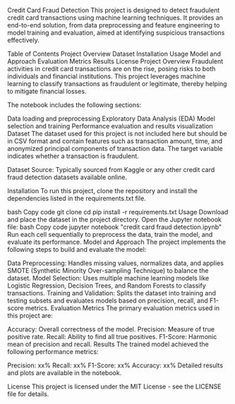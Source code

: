 

Credit Card Fraud Detection
This project is designed to detect fraudulent credit card transactions using machine learning techniques. It provides an end-to-end solution, from data preprocessing and feature engineering to model training and evaluation, aimed at identifying suspicious transactions effectively.

Table of Contents
Project Overview
Dataset
Installation
Usage
Model and Approach
Evaluation Metrics
Results
License
Project Overview
Fraudulent activities in credit card transactions are on the rise, posing risks to both individuals and financial institutions. This project leverages machine learning to classify transactions as fraudulent or legitimate, thereby helping to mitigate financial losses.

The notebook includes the following sections:

Data loading and preprocessing
Exploratory Data Analysis (EDA)
Model selection and training
Performance evaluation and results visualization
Dataset
The dataset used for this project is not included here but should be in CSV format and contain features such as transaction amount, time, and anonymized principal components of transaction data. The target variable indicates whether a transaction is fraudulent.

Dataset Source: Typically sourced from Kaggle or any other credit card fraud detection datasets available online.

Installation
To run this project, clone the repository and install the dependencies listed in the requirements.txt file.

bash
Copy code
git clone <repository-url>
cd <repository-folder>
pip install -r requirements.txt
Usage
Download and place the dataset in the project directory.
Open the Jupyter notebook file:
bash
Copy code
jupyter notebook "credit card fraud detection.ipynb"
Run each cell sequentially to preprocess the data, train the model, and evaluate its performance.
Model and Approach
The project implements the following steps to build and evaluate the model:

Data Preprocessing: Handles missing values, normalizes data, and applies SMOTE (Synthetic Minority Over-sampling Technique) to balance the dataset.
Model Selection: Uses multiple machine learning models like Logistic Regression, Decision Trees, and Random Forests to classify transactions.
Training and Validation: Splits the dataset into training and testing subsets and evaluates models based on precision, recall, and F1-score metrics.
Evaluation Metrics
The primary evaluation metrics used in this project are:

Accuracy: Overall correctness of the model.
Precision: Measure of true positive rate.
Recall: Ability to find all true positives.
F1-Score: Harmonic mean of precision and recall.
Results
The trained model achieved the following performance metrics:

Precision: xx%
Recall: xx%
F1-Score: xx%
Accuracy: xx%
Detailed results and plots are available in the notebook.

License
This project is licensed under the MIT License - see the LICENSE file for details.
